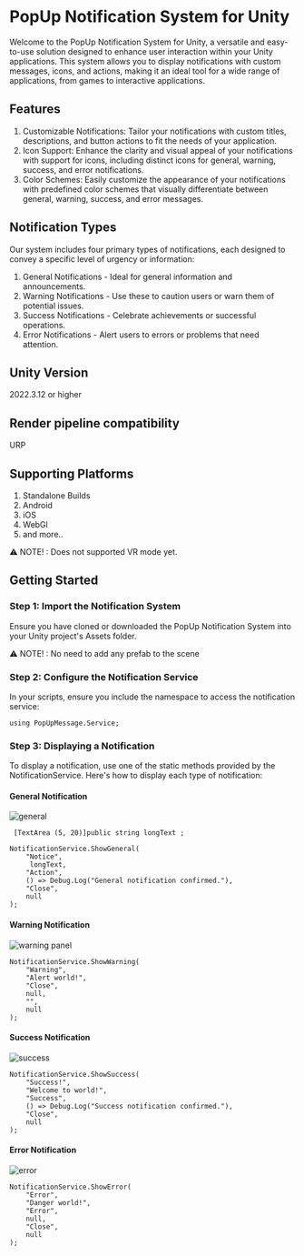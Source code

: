# PopUp Notification System for Unity

Welcome to the PopUp Notification System for Unity, a versatile and easy-to-use solution designed to enhance user interaction within your Unity applications. This system allows you to display notifications with custom messages, icons, and actions, making it an ideal tool for a wide range of applications, from games to interactive applications.

## Features
1. Customizable Notifications: Tailor your notifications with custom titles, descriptions, and button actions to fit the needs of your application.
2. Icon Support: Enhance the clarity and visual appeal of your notifications with support for icons, including distinct icons for general, warning, success, and error notifications.
3. Color Schemes: Easily customize the appearance of your notifications with predefined color schemes that visually differentiate between general, warning, success, and error messages.

## Notification Types
Our system includes four primary types of notifications, each designed to convey a specific level of urgency or information:

1. General Notifications - Ideal for general information and announcements. 
2. Warning Notifications - Use these to caution users or warn them of potential issues. 
3. Success Notifications - Celebrate achievements or successful operations. 
4. Error Notifications - Alert users to errors or problems that need attention.

## Unity Version
2022.3.12 or higher

## Render pipeline compatibility
URP

## Supporting Platforms
1. Standalone Builds
2. Android
3. iOS
4. WebGl
5. and more..

⚠️ NOTE! :
Does not supported VR mode yet.

## Getting Started
### Step 1: Import the Notification System
Ensure you have cloned or downloaded the PopUp Notification System into your Unity project's Assets folder.

⚠️ NOTE! : No need to add any prefab to the scene

### Step 2: Configure the Notification Service
In your scripts, ensure you include the namespace to access the notification service:
```
using PopUpMessage.Service;
```

### Step 3: Displaying a Notification
To display a notification, use one of the static methods provided by the NotificationService. Here's how to display each type of notification:

#### General Notification
![general](https://github.com/waihan-dev/Unity_PopUpMessage/assets/159563266/48623042-9909-42dd-9b74-d71a81e2a94d)

```
 [TextArea (5, 20)]public string longText ;

NotificationService.ShowGeneral(
    "Notice",
     longText,
    "Action", 
    () => Debug.Log("General notification confirmed."),
    "Close",
    null
);
```
#### Warning Notification
![warning panel](https://github.com/waihan-dev/Unity_PopUpMessage/assets/159563266/1d1cf414-b516-4ef3-bfd4-2691e495b0c3)

```
NotificationService.ShowWarning(
    "Warning", 
    "Alert world!",
    "Close", 
    null,
    "",
    null
);
```
#### Success Notification
![success](https://github.com/waihan-dev/Unity_PopUpMessage/assets/159563266/b2e0e612-140c-430b-837c-d0d86a1c4c2b)

```
NotificationService.ShowSuccess(
    "Success!", 
    "Welcome to world!", 
    "Success", 
    () => Debug.Log("Success notification confirmed."),
    "Close",
    null
);
```

#### Error Notification
![error](https://github.com/waihan-dev/Unity_PopUpMessage/assets/159563266/4bc1c24b-722d-4743-9b35-f38c8430750e)

```
NotificationService.ShowError(
    "Error", 
    "Danger world!", 
    "Error", 
    null,
    "Close",
    null
);
```
